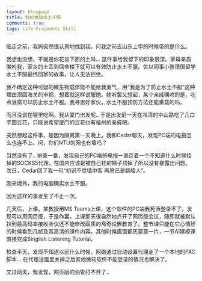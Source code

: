```yaml
---
layout: blogpage
title: 我的电脑水土不服
comments: true
tags: Life-Fragments Skill
---
```


临走之前，我妈突然很认真地找到我，问我之前去山东上学的时候带的是什么。

我想也没想，不就是你花盆下面的土吗... 这件事给我留下的印象很深。家母亲自嘱咐我，家乡的土丢到宿舍楼下就可以有效防止水土不服。佐以同事小孩德国留学水土不服最终回家的故事，让人无法拒绝。

我不确定这种可疑的微生物载体能不能给我勇气，用“我是为了防止水土不服”这种理由顶回海关的审视，想着就这样说服她。她听罢又想起，某个亲戚嘱咐的是，吃点豆腐可以防止水土不服。我寻思好家伙，水土不服预防方法还能重载的吗。

而且没说在哪里吃啊。我从厦门出发呢.. 于是出发前一天在冷清的中山路吃了几口芋圆豆花，只能说希望厦门的豆花也有福州的亲戚吧。




突然想起这件事，是因为隔离第一天晚上，我和Cedar聊天，发现PC端的电报怎么也连不上。问，你们NTU的网也有墙吗？

当然没有了.. 排查一番，发现自己的PC端的电报一直连着一个不知道什么时候挂掉的SOCKS5代理，在国内应该是被自己挂的梯子顶掉了所以没有暴露出问题。次日，Cedar回了我一句“初识不觉墙中客 再思已是翻墙人”。

刚来墙外，我的电脑确实水土不服。

因为这样的事发生了不止一次。

几天后，上课。某教授用MS Teams上课，这个软件的PC端我死活登录不了，发现可以用网页版，于是作罢。上课那天很自然地点开了网页版会议，随即就被默认拉到最高码率接收会议还不能修改画质的离奇设置教育了。整节课只能在它心情好的时候看到几帧及其高清的课件内容，其他时候画面都灰蒙蒙一片，一节AI建模课直接变成Singlish Listening Tutorial。

检查半天，发现不知道以前什么时候，网络通过自动设置代理走了一个本地的PAC脚本... 在代理设置里关掉之后其他微软软件不能登录的情况也解决了。

又过两天，我发现，网页版的油管打不开了..


